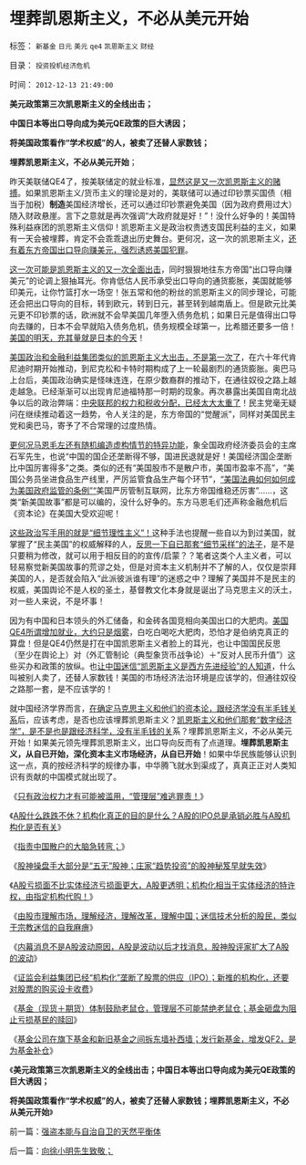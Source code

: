 # 埋葬凯恩斯主义，不必从美元开始

标签： `新基金` `日元` `美元` `qe4` `凯恩斯主义` `财经` 

目录： `投资投机经济危机`

时间： `2012-12-13 21:49:00`

**美元政策第三次凯恩斯主义的全线出击；**

**中国日本等出口导向成为美元QE政策的巨大诱因；**

**将美国政策看作“学术权威”的人，被卖了还替人家数钱；**

**埋葬凯恩斯主义，不必从美元开始**；

昨天美联储QE4了，按美联储定的就业标准，[显然这是又一次凯恩斯主义的赌搏](../../../2012/1/8/虚拟经济是凯恩斯主义的影子,“滞”与“胀”.md)。如果凯恩斯主义/货币主义的理论是对的，美联储可以通过印钞票买国债（相当于加税）**制造**美国经济增长，还可以通过印钞票避免美国（因为政府费用过大）随入财政悬崖。言下之意就是再次强调“大政府就是好！”！没什么好争的！美国特殊利益庥团的凯恩斯主义信仰！凯恩斯主义是政治权贵透支国民利益的主义，如果有一天会被埋葬，肯定不会乖乖退出历史舞台。更何况，这一次的凯恩斯主义，[还有着东方帝国出口导向赚美元，强烈诱惑美国犯罪](../../../2012/9/20/伯纳克QE3宣言是广场协议的步步进逼.md)。

[这一次可能是凯恩斯主义的又一次全面出击](../../../2011/12/8/信仰催眠的力量：加倍滥发钞票！.md)，同时狠狠地往东方帝国“出口导向赚美元”的论调上狠抽耳光。你肯低估人民币承受出口导向的通货膨胀，美国就能够印美元，让你竹篮打水一场空！张五常和他的粉丝的凯恩斯主义的同步理论，可能还会把出口导向的目标，转到欧元，转到日元，甚至转到越南盾上。但是欧元比美元更不印钞票的话，欧洲就不会早美国几年堕入债务危机；如果日元是值得出口导向去赚的，日本不会早就陷入债务危机，债务规模全球第一，比希腊还要多一倍！[美国的明天，充其量就是日本的今天](../../../2012/4/9/日本模式是看上去成功的失败.md)！

[美国政治和金融利益集团类似的凯恩斯主义大出击，不是第一次了](../../../2011/12/7/寅吃卯粮能拉动经济吗？免费的午餐将有什么后果？.md)，在六十年代肯尼迪时期开始推动，到尼克松和卡特时期构成了上一轮最剧烈的通货膨胀。奥巴马上台后，美国政治确实是怪味连连，在原少数裔群的推动下，在通往奴役之路上越走越急。已经渐渐可以出现肯尼迪福特那一时期的现象。再次暴露出美国自南北战争以后的政治弊端：[中央联邦的权力和税收分配，已经太大太重了](../../../2012/1/4/美国“加税容易减税难”恰证“愚民总是大多数”.md)！民主党毫无疑问在继续推动着这一趋势，令人关注的是，东方帝国的“觉醒派”，同样对美国民主党和奥巴马，寄予了不合常理的过度热情。

[更何况马恩毛左还有随机编造虚构情节的特异功能](../../../2010/10/16/逻辑能力残缺令中国文化依赖权威；青睐洋权威；.md)，象全国政府经济委员会的主席石军先生，也说“中国的国企还垄断得不够，国进民退就是好！美国经济国企垄断比中国厉害得多”之类。类似的还有“美国股市不是散户市，美国市盈率不高”，“美国公务员坐进食品生产线里，严厉监管食品生产每个环节”，[“美国法典如何如何成为美国政府监管的条例”“](../../../2012/5/4/虚构现实的“西方民主的乌托邦”.md)美国严厉管制互联网，比东方帝国维稳还厉害”……，这类“新美国故事”都是可以编的，没什么好争的。东方马恩毛们还声称金融危机后《资本论》在美国大受欢迎呢！

[这些政治写手用的就是“细节理性主义”！](../../../2012/5/3/“绝对真实”的“细节理性主义”制造谣言.md)这种手法也提醒一些自以为到过美国，就掌握了“民主美国”的权威解释的人，[反思一下自已那套“细节采样”的法子](../../../2012/5/3/传统文化谣言多！“细节理性主义”鼓励谣言.md)，是不是只要稍为修改，就可以用于相反目的的宣传/启蒙？？笔者这类个人主义者，可以轻易察觉新美国故事的荒谬之处，但是对资本主义机制并不了解的人，仅仅是崇拜美国的人，是否就会陷入“此派彼派谁有理”的迷惑之中？理解了美国并不是民主的权威，美国舆论不是人权的圣土，基督教文化本身就是诞出了马克思主义的沃土，对一些人来说，不是坏事！

因为有中国和日本领头的外汇储备，和金砖各国竞相向美国出口的大肥肉。[美国QE4所谓增加就业，大约只是烟雾](../../../2012/9/19/伯纳克的QE3是讲政治的宣传，不是讲经济学；.md)，白吃白喝吃大肥肉，恐怕才是伯纳克真正的算盘！但是QE4仍然是打在中国凯恩斯主义者脸上的耳光，也让中国国民反思（至少在舆论上）对（外汇管制论（典型象货币战争论）＋“反对人民币升值”）这些买办和政策的放纵。也[让中国迷信“凯恩斯主义是西方先进经验”的人知道](http://darthvad.blog.163.com/blog/static/5339947020111028459167/)，什么叫被别人卖了，还替人家数钱！美国的市场经济法治环境是应该学的，但通往奴役之路那一套，是不应该学的！

就中国经济学界而言，[在确定马克思主义和他们的资本论，跟经济学没有半毛钱关系](../../../2011/6/5/经济忽悠学范文《通论》和《资本论》.md)后，应该考虑，是否也应该埋葬凯恩斯主义？[凯恩斯主义和他们那套“数字经济学”，是不是也是跟经济科学，没有半毛钱的关](../../../2012/9/16/埋葬凯恩斯主义！中国经济学家已经走在世界最前列.md)系？埋葬凯恩斯主义，不必从美元开始！如果美元领先埋葬凯恩斯主义，出口导向反而有了点道理。**埋葬凯恩斯主义，从自已开始，深化资本主义市场经济，从自已开始**！如果中华民族能够认识到这一点，真的按经济科学的规律办事，中华腾飞就水到渠成了，真真正正对人类知识有贡献的中国模式就出现了。

《[只有政治权力才有可能被滥用，“管理层”难逃罪责！](../../../2012/11/28/只有政治权力才有可能被滥用，“管理层”难逃罪责！.md)》

《[A股什么跌跌不休？机构化真正的目的是什么？A股的IPO总是承销必胜与A股机构化是否有关](../../../2012/11/29/A股什么跌跌不休？机构化真正的目的是什么？.md)》

《[指责中国散户的大脑急转弯；](../../../2012/11/29/指责中国散户时，精明的大脑急转弯！.md)》

《[股神操盘手大部分是“五无”股神；庄家“趋势投资”的股神秘笈早就失效](../../../2012/11/30/股神操盘手多是“五无”股神，股神秘笈早就失效了.md)》

《[A股亏损面不比实体经济亏损面更大，A股更透明；机构化相当于实体经济的特许权，由指定机构代购！](../../../2012/12/4/A股机构化，相当于实体经济的特许权.md)》

《[由股市理解市场，理解经济，理解改革，理解中国；迷信技术分析的股民，类似于宗教迷信的自我麻痹](../../../2012/12/4/迷信技术分析的股民，类似于宗教迷信的自我麻痹.md)》

《[内幕消息不是A股波动原因，A股是波动以后才找消息，股神股评家扩大了A股的波动](../../../2012/12/5/消息不是A股波动原因，股神创作的消息，和技术分析.md)》

《[证监会利益集团已经“机构化”垄断了股票的供应（IPO）；新推的机构化，还要对股票的购买设卡收费](../../../2012/12/6/顾准，明朝，证监会的国有化拆迁“市场调控”.md)》

《[基金（现货＋期货）体制鼓励老鼠仓，管理层不可能禁绝老鼠仓；基金砸盘为阻止亏损基民的赎回](../../../2012/12/11/基金年末砸盘是基金经理自利的理性行为.md)》

《[基金公司在旗下基金和新旧基金之间拆东墙补西墙；发行新基金，增发QF2，是为基金补仓](../../../2012/12/12/管理层新批基金及QF2的含义，炒基金波动者找死！.md)》

《**美元政策第三次凯恩斯主义的全线出击；中国日本等出口导向成为美元QE政策的巨大诱因；**

**将美国政策看作“学术权威”的人，被卖了还替人家数钱；埋葬凯恩斯主义，不必从美元开始**》



前一篇：[强盗本能与自治自卫的天然平衡体](../../../2012/12/13/强盗本能与自治自卫的天然平衡体.md)

后一篇：[向徐小明先生致敬；](../../../2012/12/13/向徐小明先生致敬；.md)